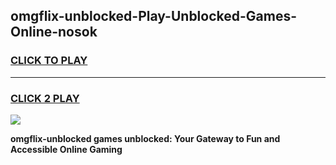 
## omgflix-unblocked-Play-Unblocked-Games-Online-nosok
<h3>
<a href="https://premium76.site?title=omgflix-unblocked&ref=25A">CLICK TO PLAY</a></h3>
<hr>

<h3>
<a href="https://premium76.site?title=omgflix-unblocked&ref=25A">CLICK 2 PLAY</a>
  
</h3>

<a href="https://premium76.site?title=omgflix-unblocked&ref=25A"><img src="https://clearcache.store/games.png"></a>


**omgflix-unblocked games unblocked: Your Gateway to Fun and Accessible Online Gaming**
